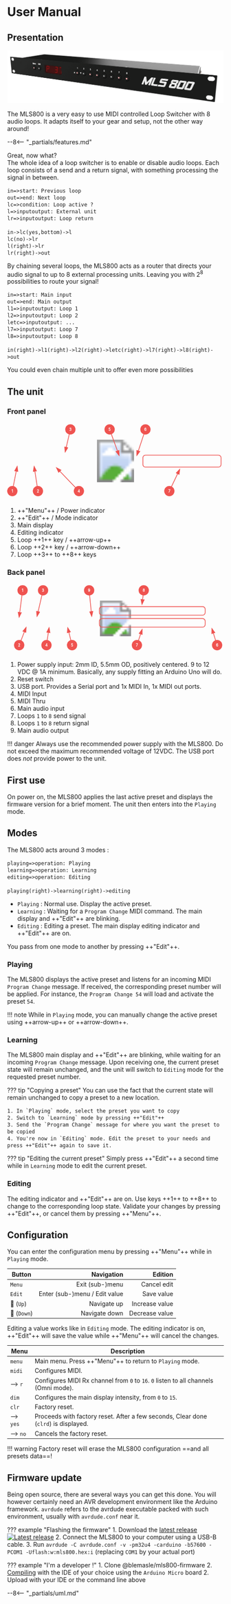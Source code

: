# User Manual

## Presentation

[![MLS800](assets/product-front-2.gif)](assets/large/product-front-2.png)

The MLS800 is a very easy to use MIDI controlled Loop Switcher with 8 audio loops. It adapts itself to your gear and setup, not the other way around!

--8<-- "_partials/features.md"

Great, now what?  
The whole idea of a loop switcher is to enable or disable audio loops. Each loop consists of a send and a return signal, with something processing the signal in between.

```flow
in=>start: Previous loop
out=>end: Next loop
lc=>condition: Loop active ?
l=>inputoutput: External unit
lr=>inputoutput: Loop return

in->lc(yes,bottom)->l
lc(no)->lr
l(right)->lr
lr(right)->out
```

By chaining several loops, the MLS800 acts as a router that directs your audio signal to up to 8 external processing units. Leaving you with 2<sup>8</sup> possibilities to route your signal!

```flow
in=>start: Main input
out=>end: Main output
l1=>inputoutput: Loop 1
l2=>inputoutput: Loop 2
letc=>inputoutput: ...
l7=>inputoutput: Loop 7
l8=>inputoutput: Loop 8

in(right)->l1(right)->l2(right)->letc(right)->l7(right)->l8(right)->out
```
You could even chain multiple unit to offer even more possibilities

## The unit

### Front panel

<style>

	circle#bubble-back, .annotated-graphic marker {
		fill: #EF5350;
	}

	.annotated-graphic polyline, .annotated-graphic rect {
		fill: none;
		stroke: #EF5350;
		stroke-width: 4;
	}

	.annotated-graphic polyline {
		marker-end: url(#arrow);
	}

	.annotated-graphic rect {
		rx: 15;
		ry: 15;
	}
	
	.annotated-graphic text {
		stroke: white;
		fill: white;
		text-anchor: middle;
		dominant-baseline: central;
		font-size: 1.5em;
	}
</style>

<svg viewBox="0 0 1269 448" width="100%" class="annotated-graphic">	
	<title>MLS800 front</title>
	<defs>
		<circle id="bubble-back" r="30" />
		<!-- arrow -->
		<marker id="arrow" markerWidth="10" markerHeight="10" refX="7" refY="3" orient="auto" markerUnits="strokeWidth">
			<path d="M0,0 L0,6 L9,3 z" />
		</marker>
	</defs>
	<g>
		<image href="../assets/manual-front.gif" y="100" width="1269" height="248"/>
		<!-- Menu -->
		<polyline points="30,400 58,258"/>
		<g transform="translate(30, 400)">
			<use href="#bubble-back" />
			<text>1</text>
		</g>
		<!-- Edit -->
		<polyline points="180,400 158,258"/>
		<g transform="translate(180, 400)">
			<use href="#bubble-back" />
			<text>2</text>
		</g>
		<!-- Main display -->
		<polyline points="370,40 340,170"/>
		<g transform="translate(370, 40)">
			<use href="#bubble-back" />
			<text>3</text>
		</g>
		<!-- Editing indicator -->
		<polyline points="420,400 290,265"/>
		<g transform="translate(420, 400)">
			<use href="#bubble-back" />
			<text>4</text>
		</g>
		<!-- Loop 1 / Up  -->
		<polyline points="600,40 655,190"/>
		<g transform="translate(600, 40)">
			<use href="#bubble-back" />
			<text>5</text>
		</g>
		<!-- Loop 2 / Down  -->
		<polyline points="810,40 760,190"/>
		<g transform="translate(810, 40)">
			<use href="#bubble-back" />
			<text>6</text>
		</g>
		<!-- Loop 3 to 8  -->
		<rect x="795" y="190" width="458" height="70" />
		<polyline points="950,400 1010,275"/>
		<g transform="translate(950, 400)">
			<use href="#bubble-back" />
			<text>7</text>
		</g>
	</g>
</svg>

1. ++"Menu"++ / Power indicator
2. ++"Edit"++ / Mode indicator
3. Main display
4. Editing indicator
5. Loop ++1++ key / ++arrow-up++
6. Loop ++2++ key / ++arrow-down++
7. Loop ++3++ to ++8++ keys

### Back panel

<svg viewBox="0 0 1269 408" width="100%"  class="annotated-graphic">
	<title>MLS800 back</title>
	<g>
		<image href="../assets/manual-back.gif" y="100" width="1269" height="208" />
		<!-- Power input -->
		<polyline points="90,40 70,195"/>
		<g transform="translate(90, 40)">
			<use href="#bubble-back" />
			<text>1</text>
		</g>
		<!-- Reset input -->
		<polyline points="70,360 110,258"/>
		<g transform="translate(70, 360)">
			<use href="#bubble-back" />
			<text>2</text>
		</g>
		<!-- USB port -->
		<polyline points="210,40 175,190"/>
		<g transform="translate(210, 40)">
			<use href="#bubble-back" />
			<text>3</text>
		</g>
		<!-- MIDI In -->
		<polyline points="230,360 245,260"/>
		<g transform="translate(230, 360)">
			<use href="#bubble-back" />
			<text>4</text>
		</g>
		<!-- MIDI Thru -->
		<polyline points="380,360 355,260"/>
		<g transform="translate(380, 360)">
			<use href="#bubble-back" />
			<text>5</text>
		</g>
		<!-- Main In -->
		<polyline points="480,40 495,190"/>
		<g transform="translate(480, 40)">
			<use href="#bubble-back" />
			<text>9</text>
		</g>
		<!-- Loops Send -->
		<rect x="540" y="205" width="620" height="50" />
		<polyline points="760,360 790,270"/>
		<g transform="translate(760, 360)">
			<use href="#bubble-back" />
			<text>7</text>
		</g>
		<!-- Loops Return -->
		<rect x="540" y="135" width="620" height="50" />
		<polyline points="800,40 790,120"/>
		<g transform="translate(800, 40)">
			<use href="#bubble-back" />
			<text>8</text>
		</g>
		<!-- Main Out -->
		<polyline points="1230,360 1200,265"/>
		<g transform="translate(1230, 360)">
			<use href="#bubble-back" />
			<text>6</text>
		</g>
	</g>
</svg>

1. Power supply input: 2mm ID, 5.5mm OD, positively centered. 9 to 12 VDC @ 1A minimum. Basically, any supply fitting an Arduino Uno will do.
2. Reset switch
3. USB port. Provides a Serial port and 1x MIDI In, 1x MIDI out ports.
4. MIDI Input
5. MIDI Thru
6. Main audio input
7. Loops `1` to `8` send signal
8. Loops `1` to `8` return signal
9. Main audio output

!!! danger
	Always use the recommended power supply with the MLS800.
	Do not exceed the maximum recommended voltage of 12VDC.
	The USB port does *not* provide power to the unit.


## First use

On power on, the MLS800 applies the last active preset and displays the firmware version for a brief moment. The unit then enters into the `Playing` mode.

## Modes

The MLS800 acts around 3 modes :

```flow
playing=>operation: Playing
learning=>operation: Learning
editing=>operation: Editing

playing(right)->learning(right)->editing
```

* `Playing` : Normal use. Display the active preset.
* `Learning` : Waiting for a `Program Change` MIDI command. The main display and ++"Edit"++ are blinking.
* `Editing` : Editing a preset. The main display editing indicator and ++"Edit"++ are on.

You pass from one mode to another by pressing ++"Edit"++.

### Playing

The MLS800 displays the active preset and listens for an incoming MIDI `Program Change` message. If received, the corresponding preset number will be applied. For instance, the `Program Change 54` will load and activate the preset `54`.

!!! note
	While in `Playing` mode, you can manually change the active preset using ++arrow-up++ or ++arrow-down++.

### Learning

The MLS800 main display and ++"Edit"++ are blinking, while waiting for an incoming `Program Change` message. Upon receiving one, the current preset state will remain unchanged, and the unit will switch to `Editing` mode for the requested preset number.

??? tip "Copying a preset"
	You can use the fact that the current state will remain unchanged to copy a preset to a new location.

	1. In `Playing` mode, select the preset you want to copy
	2. Switch to `Learning` mode by pressing ++"Edit"++
	3. Send the `Program Change` message for where you want the preset to be copied
	4. You're now in `Editing` mode. Edit the preset to your needs and press ++"Edit"++ again to save it.

??? tip "Editing the current preset"
	Simply press ++"Edit"++ a second time while in `Learning` mode to edit the current preset.

### Editing

The editing indicator and ++"Edit"++ are on. Use keys ++1++ to ++8++ to change to the corresponding loop state. Validate your changes by pressing ++"Edit"++, or cancel them by pressing ++"Menu"++.

## Configuration

You can enter the configuration menu by pressing ++"Menu"++ while in `Playing` mode.

| Button 						| Navigation					| Edition			|
|-------------------------------|------------------------------:|------------------:|
|`Menu` 						| Exit (sub-)menu 				| Cancel edit 		|
|`Edit` 						| Enter (sub-)menu / Edit value | Save value 		|
|:arrow_up_small: (`Up`) 		| Navigate up 					| Increase value 	|
|:arrow_down_small: (`Down`) 	| Navigate down 				| Decrease value 	|

Editing a value works like in `Editing` mode. The editing indicator is on, ++"Edit"++ will save the value while ++"Menu"++ will cancel the changes.

| Menu 		| Description																			|
|-----------|---------------------------------------------------------------------------------------|
| `menu`	| Main menu. Press ++"Menu"++ to return to `Playing` mode.								|
| `midi`	| Configures MIDI.																		|
| --> `r`	| Configures MIDI Rx channel from `0` to `16`. `0` listen to all channels (Omni mode). 	|
| `dim`		| Configures the main display intensity, from `0` to `15`.								|
| `clr`		| Factory reset.																		|
| --> `yes`	| Proceeds with factory reset. After a few seconds, Clear done (`clrd`) is displayed.	|
| --> `no`	| Cancels the factory reset.															|

!!! warning
	Factory reset will erase the MLS800 configuration ==and all presets data==!

## Firmware update

Being open source, there are several ways you can get this done. You will however certainly need an AVR development environment like the Arduino framework.
`avrdude` refers to the avrdude executable packed with such environment, usually with `avrdude.conf` near it.

??? example "Flashing the firmware"
	1. Download the [latest release](https://github.com/blemasle/mls800-firmware/releases/latest) [![Latest release](https://img.shields.io/github/release/blemasle/mls800-firmware.svg?maxAge=3600)](https://github.com/blemasle/mls800-firmware/releases/latest)
	2. Connect the MLS800 to your computer using a USB-B cable.
	3. Run `avrdude -C avrdude.conf -v -pm32u4 -carduino -b57600 -PCOM1 -Uflash:w:mls800.hex:i` (replacing `COM1` by your actual port)

??? example "I'm a developer !"
	1. Clone @blemasle/mls800-firmware
	2. [Compiling](firmware.md#compile) with the IDE of your choice using the `Arduino Micro` board
	2. Upload with your IDE or the command line above

--8<-- "_partials/uml.md"
